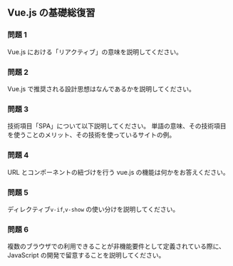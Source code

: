 ## Vue.js の基礎総復習

### 問題 1

Vue.js における「リアクティブ」の意味を説明してください。

### 問題 2

Vue.js で推奨される設計思想はなんであるかを説明してください。

### 問題 3

技術項目「SPA」について以下説明してください。
単語の意味、その技術項目を使うことのメリット、その技術を使っているサイトの例。

### 問題 4 　

URL とコンポーネントの紐づけを行う vue.js の機能は何かをお答えください。

### 問題 5

ディレクティブ`v-if`,`v-show` の使い分けを説明してください。

### 問題 6

複数のブラウザでの利用できることが非機能要件として定義されている際に、  
JavaScript の開発で留意することを説明してください。
